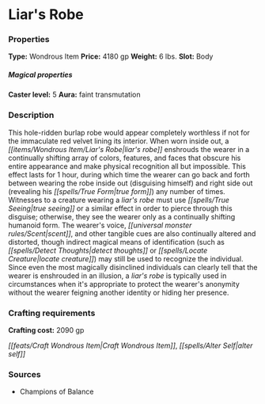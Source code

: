﻿---
Title: "Liar's Robe"
Type: "Wondrous Item"
Price: "4180 gp"
Weight: "6 lbs."
Slot: "Body"
Caster level: "5"
Aura: "faint transmutation"
Description: |
  "This hole-ridden burlap robe would appear completely worthless if not for the immaculate red velvet lining its interior. When worn inside out, a _liar's robe_ enshrouds the wearer in a continually shifting array of colors, features, and faces that obscure his entire appearance and make physical recognition all but impossible. This effect lasts for 1 hour, during which time the wearer can go back and forth between wearing the robe inside out (disguising himself) and right side out (revealing his true form) any number of times. Witnesses to a creature wearing a _liar's robe_ must use _true seeing_ or a similar effect in order to pierce through this disguise; otherwise, they see the wearer only as a continually shifting humanoid form. The wearer's voice, scent, and other tangible cues are also continually altered and distorted, though indirect magical means of identification (such as _detect thoughts_ or _locate creature_) may still be used to recognize the individual. Since even the most magically disinclined individuals can clearly tell that the wearer is enshrouded in an illusion, a _liar's robe_ is typically used in circumstances when it's appropriate to protect the wearer's anonymity without the wearer feigning another identity or hiding her presence."
Crafting cost: "2090 gp"
Sources: "['Champions of Balance']"
---

# Liar's Robe

### Properties

**Type:** Wondrous Item **Price:** 4180 gp **Weight:** 6 lbs. **Slot:** Body

##### Magical properties

**Caster level:** 5 **Aura:** faint transmutation

### Description

This hole-ridden burlap robe would appear completely worthless if not for the immaculate red velvet lining its interior. When worn inside out, a _[[items/Wondrous Item/Liar's Robe|liar's robe]]_ enshrouds the wearer in a continually shifting array of colors, features, and faces that obscure his entire appearance and make physical recognition all but impossible. This effect lasts for 1 hour, during which time the wearer can go back and forth between wearing the robe inside out (disguising himself) and right side out (revealing his _[[spells/True Form|true form]]_) any number of times. Witnesses to a creature wearing a _liar's robe_ must use _[[spells/True Seeing|true seeing]]_ or a similar effect in order to pierce through this disguise; otherwise, they see the wearer only as a continually shifting humanoid form. The wearer's voice, _[[universal monster rules/Scent|scent]]_, and other tangible cues are also continually altered and distorted, though indirect magical means of identification (such as _[[spells/Detect Thoughts|detect thoughts]]_ or _[[spells/Locate Creature|locate creature]]_) may still be used to recognize the individual. Since even the most magically disinclined individuals can clearly tell that the wearer is enshrouded in an illusion, a _liar's robe_ is typically used in circumstances when it's appropriate to protect the wearer's anonymity without the wearer feigning another identity or hiding her presence.

### Crafting requirements

**Crafting cost:** 2090 gp

_[[feats/Craft Wondrous Item|Craft Wondrous Item]]_, _[[spells/Alter Self|alter self]]_

### Sources

* Champions of Balance